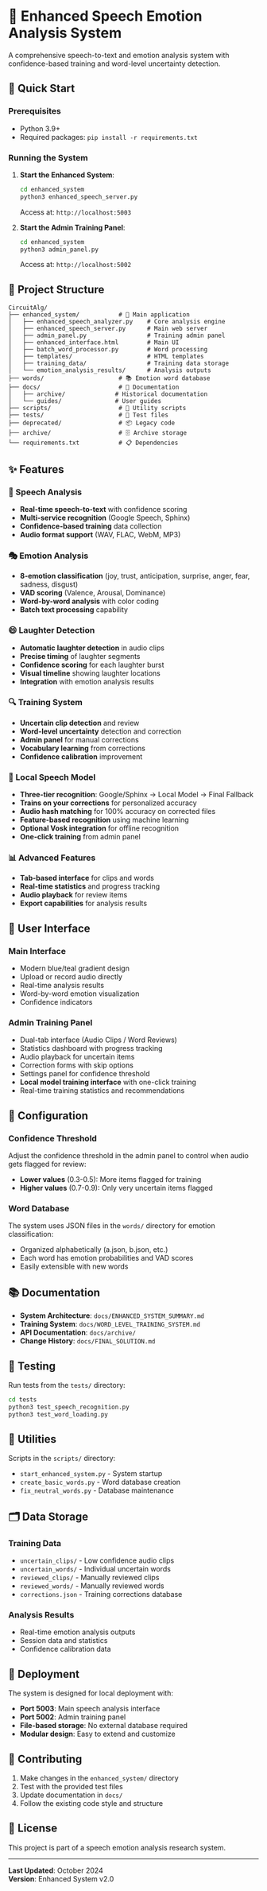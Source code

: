 # 🎤 Enhanced Speech Emotion Analysis System

A comprehensive speech-to-text and emotion analysis system with confidence-based training and word-level uncertainty detection.

## 🚀 Quick Start

### Prerequisites
- Python 3.9+
- Required packages: `pip install -r requirements.txt`

### Running the System

1. **Start the Enhanced System**:
   ```bash
   cd enhanced_system
   python3 enhanced_speech_server.py
   ```
   Access at: `http://localhost:5003`

2. **Start the Admin Training Panel**:
   ```bash
   cd enhanced_system  
   python3 admin_panel.py
   ```
   Access at: `http://localhost:5002`

## 📁 Project Structure

```
CircuitAlg/
├── enhanced_system/           # 🎯 Main application
│   ├── enhanced_speech_analyzer.py    # Core analysis engine
│   ├── enhanced_speech_server.py      # Main web server
│   ├── admin_panel.py                 # Training admin panel
│   ├── enhanced_interface.html        # Main UI
│   ├── batch_word_processor.py        # Word processing
│   ├── templates/                     # HTML templates
│   ├── training_data/                 # Training data storage
│   └── emotion_analysis_results/      # Analysis outputs
├── words/                     # 📚 Emotion word database
├── docs/                      # 📖 Documentation
│   ├── archive/              # Historical documentation
│   └── guides/               # User guides
├── scripts/                   # 🔧 Utility scripts
├── tests/                     # 🧪 Test files
├── deprecated/                # 📦 Legacy code
├── archive/                   # 🗄️ Archive storage
└── requirements.txt           # 📋 Dependencies
```

## ✨ Features

### 🎵 Speech Analysis
- **Real-time speech-to-text** with confidence scoring
- **Multi-service recognition** (Google Speech, Sphinx)
- **Confidence-based training** data collection
- **Audio format support** (WAV, FLAC, WebM, MP3)

### 🎭 Emotion Analysis
- **8-emotion classification** (joy, trust, anticipation, surprise, anger, fear, sadness, disgust)
- **VAD scoring** (Valence, Arousal, Dominance)
- **Word-by-word analysis** with color coding
- **Batch text processing** capability

### 😄 Laughter Detection
- **Automatic laughter detection** in audio clips
- **Precise timing** of laughter segments
- **Confidence scoring** for each laughter burst
- **Visual timeline** showing laughter locations
- **Integration** with emotion analysis results

### 🔍 Training System
- **Uncertain clip detection** and review
- **Word-level uncertainty** detection and correction
- **Admin panel** for manual corrections
- **Vocabulary learning** from corrections
- **Confidence calibration** improvement

### 🤖 Local Speech Model
- **Three-tier recognition**: Google/Sphinx → Local Model → Final Fallback
- **Trains on your corrections** for personalized accuracy
- **Audio hash matching** for 100% accuracy on corrected files
- **Feature-based recognition** using machine learning
- **Optional Vosk integration** for offline recognition
- **One-click training** from admin panel

### 📊 Advanced Features
- **Tab-based interface** for clips and words
- **Real-time statistics** and progress tracking
- **Audio playback** for review items
- **Export capabilities** for analysis results

## 🎨 User Interface

### Main Interface
- Modern blue/teal gradient design
- Upload or record audio directly
- Real-time analysis results
- Word-by-word emotion visualization
- Confidence indicators

### Admin Training Panel
- Dual-tab interface (Audio Clips / Word Reviews)
- Statistics dashboard with progress tracking
- Audio playback for uncertain items
- Correction forms with skip options
- Settings panel for confidence threshold
- **Local model training interface** with one-click training
- Real-time training statistics and recommendations

## 🔧 Configuration

### Confidence Threshold
Adjust the confidence threshold in the admin panel to control when audio gets flagged for review:
- **Lower values** (0.3-0.5): More items flagged for training
- **Higher values** (0.7-0.9): Only very uncertain items flagged

### Word Database
The system uses JSON files in the `words/` directory for emotion classification:
- Organized alphabetically (a.json, b.json, etc.)
- Each word has emotion probabilities and VAD scores
- Easily extensible with new words

## 📚 Documentation

- **System Architecture**: `docs/ENHANCED_SYSTEM_SUMMARY.md`
- **Training System**: `docs/WORD_LEVEL_TRAINING_SYSTEM.md`
- **API Documentation**: `docs/archive/`
- **Change History**: `docs/FINAL_SOLUTION.md`

## 🧪 Testing

Run tests from the `tests/` directory:
```bash
cd tests
python3 test_speech_recognition.py
python3 test_word_loading.py
```

## 🔧 Utilities

Scripts in the `scripts/` directory:
- `start_enhanced_system.py` - System startup
- `create_basic_words.py` - Word database creation
- `fix_neutral_words.py` - Database maintenance

## 🗂️ Data Storage

### Training Data
- `uncertain_clips/` - Low confidence audio clips
- `uncertain_words/` - Individual uncertain words
- `reviewed_clips/` - Manually reviewed clips
- `reviewed_words/` - Manually reviewed words
- `corrections.json` - Training corrections database

### Analysis Results
- Real-time emotion analysis outputs
- Session data and statistics
- Confidence calibration data

## 🚀 Deployment

The system is designed for local deployment with:
- **Port 5003**: Main speech analysis interface
- **Port 5002**: Admin training panel
- **File-based storage**: No external database required
- **Modular design**: Easy to extend and customize

## 🤝 Contributing

1. Make changes in the `enhanced_system/` directory
2. Test with the provided test files
3. Update documentation in `docs/`
4. Follow the existing code style and structure

## 📄 License

This project is part of a speech emotion analysis research system.

---

**Last Updated**: October 2024  
**Version**: Enhanced System v2.0
